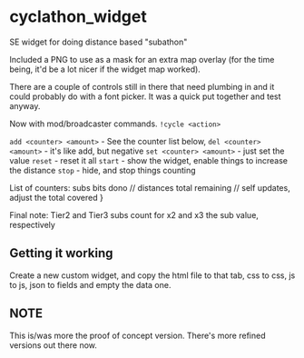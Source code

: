 # cyclathon_widget
SE widget for doing distance based "subathon"

Included a PNG to use as a mask for an extra map overlay (for the time
being, it'd be a lot nicer if the widget map worked).

There are a couple of controls still in there that need plumbing in
and it could probably do with a font picker. It was a quick put
together and test anyway.

Now with mod/broadcaster commands.
`!cycle <action>`

`add <counter> <amount>` - See the counter list below, 
`del <counter> <amount>` - it's like add, but negative
`set <counter> <amount>` - just set the value
`reset`                  - reset it all
`start`                  - show the widget, enable things to increase the distance
`stop`                   - hide, and stop things counting

List of counters:
    subs
    bits
    dono
    // distances
    total
    remaining // self updates, adjust the total
    covered
}

Final note: Tier2 and Tier3 subs count for x2 and x3 the sub value, respectively

## Getting it working

Create a new custom widget, and copy the html file to that tab, css
to css, js to js, json to fields and empty the data one.

## NOTE

This is/was more the proof of concept version. There's more refined versions out there
now.
